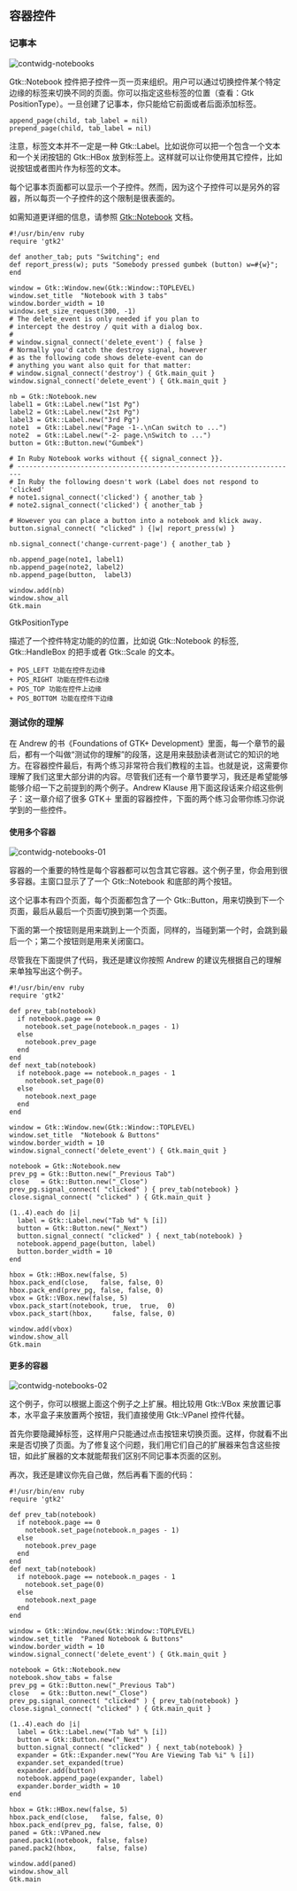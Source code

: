 ## 容器控件

### 记事本


![contwidg-notebooks](contwidg-notebooks.png)

Gtk::Notebook 控件把子控件一页一页来组织。用户可以通过切换控件某个特定边缘的标签来切换不同的页面。你可以指定这些标签的位置（查看：Gtk PositionType）。一旦创建了记事本，你只能给它前面或者后面添加标签。

	append_page(child, tab_label = nil)
	prepend_page(child, tab_label = nil)

注意，标签文本并不一定是一种 Gtk::Label。比如说你可以把一个包含一个文本和一个关闭按钮的 Gtk::HBox 放到标签上。这样就可以让你使用其它控件，比如说按钮或者图片作为标签的文本。

每个记事本页面都可以显示一个子控件。然而，因为这个子控件可以是另外的容器，所以每页一个子控件的这个限制是很表面的。

如需知道更详细的信息，请参照 [Gtk::Notebook]() 文档。

	#!/usr/bin/env ruby
	require 'gtk2'
	
	def another_tab; puts "Switching"; end
	def report_press(w); puts "Somebody pressed gumbek (button) w=#{w}"; end
	
	window = Gtk::Window.new(Gtk::Window::TOPLEVEL)
	window.set_title  "Notebook with 3 tabs"
	window.border_width = 10
	window.set_size_request(300, -1)
	# The delete_event is only needed if you plan to
	# intercept the destroy / quit with a dialog box.
	#
	# window.signal_connect('delete_event') { false }
	# Normally you'd catch the destroy signal, however
	# as the following code shows delete-event can do
	# anything you want also quit for that matter:
	# window.signal_connect('destroy') { Gtk.main_quit }
	window.signal_connect('delete_event') { Gtk.main_quit }
	
	nb = Gtk::Notebook.new
	label1 = Gtk::Label.new("1st Pg")
	label2 = Gtk::Label.new("2st Pg")
	label3 = Gtk::Label.new("3rd Pg")
	note1  = Gtk::Label.new("Page -1-.\nCan switch to ...")
	note2  = Gtk::Label.new("-2- page.\nSwitch to ...")
	button = Gtk::Button.new("Gumbek")
	
	# In Ruby Notebook works without {{ signal_connect }}.
	# -----------------------------------------------------------------------
	# In Ruby the following doesn't work (Label does not respond to 'clicked'
	# note1.signal_connect('clicked') { another_tab }
	# note2.signal_connect('clicked') { another_tab }
	
	# However you can place a button into a notebook and klick away.
	button.signal_connect( "clicked" ) {|w| report_press(w) }
	
	nb.signal_connect('change-current-page') { another_tab }
	
	nb.append_page(note1, label1)
	nb.append_page(note2, label2)
	nb.append_page(button,  label3)
	
	window.add(nb)
	window.show_all
	Gtk.main

GtkPositionType

  描述了一个控件特定功能的的位置，比如说 Gtk::Notebook 的标签, Gtk::HandleBox 的把手或者 Gtk::Scale 的文本。
  
    + POS_LEFT 功能在控件左边缘
    + POS_RIGHT 功能在控件右边缘
    + POS_TOP 功能在控件上边缘
    + POS_BOTTOM 功能在控件下边缘 

### 测试你的理解

在 Andrew 的书《Foundations of GTK+ Development》里面，每一个章节的最后，都有一个叫做“测试你的理解”的段落，这是用来鼓励读者测试它的知识的地方。在容器控件最后，有两个练习非常符合我们教程的主旨。也就是说，这需要你理解了我们这里大部分讲的内容。尽管我们还有一个章节要学习，我还是希望能够能够介绍一下之前提到的两个例子。Andrew Klause 用下面这段话来介绍这些例子：这一章介绍了很多 GTK＋ 里面的容器控件，下面的两个练习会带你练习你说学到的一些控件。

#### 使用多个容器

![contwidg-notebooks-01](contwidg-notebooks-01.png)

容器的一个重要的特性是每个容器都可以包含其它容器。这个例子里，你会用到很多容器。主窗口显示了了一个 Gtk::Notebook 和底部的两个按钮。

这个记事本有四个页面，每个页面都包含了一个 Gtk::Button，用来切换到下一个页面，最后从最后一个页面切换到第一个页面。

下面的第一个按钮则是用来跳到上一个页面，同样的，当碰到第一个时，会跳到最后一个；第二个按钮则是用来关闭窗口。

尽管我在下面提供了代码，我还是建议你按照 Andrew 的建议先根据自己的理解来单独写出这个例子。

	#!/usr/bin/env ruby
	require 'gtk2'
	
	def prev_tab(notebook)
	  if notebook.page == 0
	    notebook.set_page(notebook.n_pages - 1)
	  else
	    notebook.prev_page
	  end
	end
	def next_tab(notebook)
	  if notebook.page == notebook.n_pages - 1
	    notebook.set_page(0)
	  else
	    notebook.next_page
	  end
	end
	
	window = Gtk::Window.new(Gtk::Window::TOPLEVEL)
	window.set_title  "Notebook & Buttons"
	window.border_width = 10
	window.signal_connect('delete_event') { Gtk.main_quit }
	
	notebook = Gtk::Notebook.new
	prev_pg = Gtk::Button.new("_Previous Tab")
	close   = Gtk::Button.new("_Close")
	prev_pg.signal_connect( "clicked" ) { prev_tab(notebook) }
	close.signal_connect( "clicked" ) { Gtk.main_quit }
	
	(1..4).each do |i|
	  label = Gtk::Label.new("Tab %d" % [i])
	  button = Gtk::Button.new("_Next")
	  button.signal_connect( "clicked" ) { next_tab(notebook) }
	  notebook.append_page(button, label)
	  button.border_width = 10
	end
	
	hbox = Gtk::HBox.new(false, 5)
	hbox.pack_end(close,   false, false, 0)
	hbox.pack_end(prev_pg, false, false, 0)
	vbox = Gtk::VBox.new(false, 5)
	vbox.pack_start(notebook, true,  true,  0)
	vbox.pack_start(hbox,     false, false, 0)
	
	window.add(vbox)
	window.show_all
	Gtk.main

#### 更多的容器

![contwidg-notebooks-02](contwidg-notebooks-02.png)

这个例子，你可以根据上面这个例子之上扩展。相比较用 Gtk::VBox 来放置记事本，水平盒子来放置两个按钮，我们直接使用 Gtk::VPanel 控件代替。

首先你要隐藏掉标签，这样用户只能通过点击按钮来切换页面。这样，你就看不出来是否切换了页面。为了修复这个问题，我们用它们自己的扩展器来包含这些按钮，如此扩展器的文本就能帮我们区别不同记事本页面的区别。

再次，我还是建议你先自己做，然后再看下面的代码：

	#!/usr/bin/env ruby
	require 'gtk2'
	
	def prev_tab(notebook)
	  if notebook.page == 0
	    notebook.set_page(notebook.n_pages - 1)
	  else
	    notebook.prev_page
	  end
	end
	def next_tab(notebook)
	  if notebook.page == notebook.n_pages - 1
	    notebook.set_page(0)
	  else
	    notebook.next_page
	  end
	end
	
	window = Gtk::Window.new(Gtk::Window::TOPLEVEL)
	window.set_title  "Paned Notebook & Buttons"
	window.border_width = 10
	window.signal_connect('delete_event') { Gtk.main_quit }
	
	notebook = Gtk::Notebook.new
	notebook.show_tabs = false
	prev_pg = Gtk::Button.new("_Previous Tab")
	close   = Gtk::Button.new("_Close")
	prev_pg.signal_connect( "clicked" ) { prev_tab(notebook) }
	close.signal_connect( "clicked" ) { Gtk.main_quit }
	
	(1..4).each do |i|
	  label = Gtk::Label.new("Tab %d" % [i])
	  button = Gtk::Button.new("_Next")
	  button.signal_connect( "clicked" ) { next_tab(notebook) }
	  expander = Gtk::Expander.new("You Are Viewing Tab %i" % [i])
	  expander.set_expanded(true)
	  expander.add(button)
	  notebook.append_page(expander, label)
	  expander.border_width = 10
	end
	
	hbox = Gtk::HBox.new(false, 5)
	hbox.pack_end(close,   false, false, 0)
	hbox.pack_end(prev_pg, false, false, 0)
	paned = Gtk::VPaned.new
	paned.pack1(notebook, false, false)
	paned.pack2(hbox,     false, false)
	
	window.add(paned)
	window.show_all
	Gtk.main



































